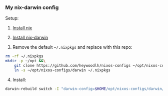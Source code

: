 ### My nix-darwin config


Setup:

1. [Install nix]()

2. [Install nix-darwin](https://github.com/LnL7/nix-darwin#install)

3. Remove the default `~/.nixpkgs` and replace with this repo:

```bash
rm -rf ~/.nixpkgs
mkdir -p ~/opt &&\
	git clone https://github.com/heywoodlh/nixos-configs ~/opt/nixos-configs
	ln -s ~/opt/nixos-configs/darwin ~/.nixpkgs
```

4. Install:

```bash
darwin-rebuild switch -I "darwin-config=$HOME/opt/nixos-configs/darwin/darwin-configuration.nix"
```

